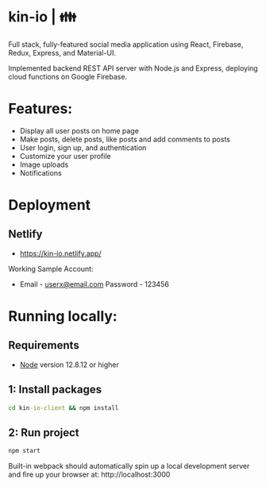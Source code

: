 # kin-io | :family:

Full stack, fully-featured social media application using React, Firebase, Redux, Express, and Material-UI.  

Implemented backend REST API server with Node.js and Express, deploying cloud functions on Google Firebase.

# Features:
- Display all user posts on home page
- Make posts, delete posts, like posts and add comments to posts
- User login, sign up, and authentication
- Customize your user profile
- Image uploads
- Notifications


# Deployment
## Netlify
- https://kin-io.netlify.app/

Working Sample Account: 
 - Email - userx@email.com Password - 123456

# Running locally:

## Requirements

- [Node](https://nodejs.org/en/) version 12.8.12 or higher 


## 1: Install packages
```bat
cd kin-io-client && npm install
```

## 2: Run project
```bat
npm start
```

Built-in webpack should automatically spin up a local development server and fire up your browser at: http://localhost:3000
